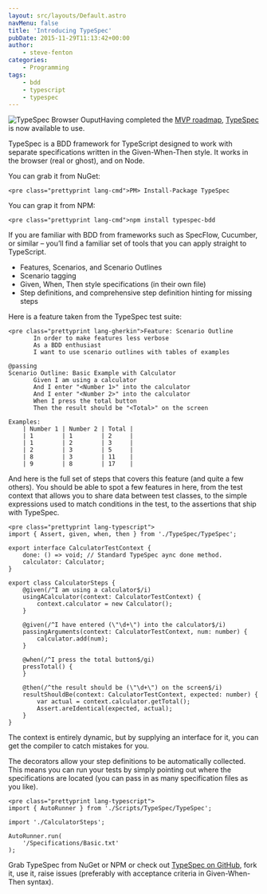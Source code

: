 ```yaml
---
layout: src/layouts/Default.astro
navMenu: false
title: 'Introducing TypeSpec'
pubDate: 2015-11-29T11:13:42+00:00
author:
    - steve-fenton
categories:
    - Programming
tags:
    - bdd
    - typescript
    - typespec
---
```


![TypeSpec Browser Ouput](https://www.stevefenton.co.uk/wp-content/uploads/2015/11/typespec-browser-output-300x177.png)Having completed the [MVP roadmap](https://github.com/Steve-Fenton/TypeSpec/issues?q=milestone%3Av0.5), [TypeSpec](https://github.com/Steve-Fenton/TypeSpec) is now available to use.

TypeSpec is a BDD framework for TypeScript designed to work with separate specifications written in the Given-When-Then style. It works in the browser (real or ghost), and on Node.

You can grab it from NuGet:

```
<pre class="prettyprint lang-cmd">PM> Install-Package TypeSpec 
```

You can grap it from NPM:

```
<pre class="prettyprint lang-cmd">npm install typespec-bdd
```

If you are familiar with BDD from frameworks such as SpecFlow, Cucumber, or similar – you’ll find a familiar set of tools that you can apply straight to TypeScript.

- Features, Scenarios, and Scenario Outlines
- Scenario tagging
- Given, When, Then style specifications (in their own file)
- Step definitions, and comprehensive step definition hinting for missing steps

Here is a feature taken from the TypeSpec test suite:

```
<pre class="prettyprint lang-gherkin">Feature: Scenario Outline
       In order to make features less verbose
       As a BDD enthusiast
       I want to use scenario outlines with tables of examples

@passing
Scenario Outline: Basic Example with Calculator
       Given I am using a calculator
       And I enter "<Number 1>" into the calculator
       And I enter "<Number 2>" into the calculator
       When I press the total button
       Then the result should be "<Total>" on the screen

Examples:
    | Number 1 | Number 2 | Total |
    | 1        | 1        | 2     |
    | 1        | 2        | 3     |
    | 2        | 3        | 5     |
    | 8        | 3        | 11    |
    | 9        | 8        | 17    |
```

And here is the full set of steps that covers this feature (and quite a few others). You should be able to spot a few features in here, from the test context that allows you to share data between test classes, to the simple expressions used to match conditions in the test, to the assertions that ship with TypeSpec.

```
<pre class="prettyprint lang-typescript">
import { Assert, given, when, then } from './TypeSpec/TypeSpec';

export interface CalculatorTestContext {
	done: () => void; // Standard TypeSpec aync done method.
	calculator: Calculator;
}

export class CalculatorSteps {
	@given(/^I am using a calculator$/i)
	usingACalculator(context: CalculatorTestContext) {
		context.calculator = new Calculator();
	}

	@given(/^I have entered (\"\d+\") into the calculator$/i)
	passingArguments(context: CalculatorTestContext, num: number) {
		calculator.add(num);
	}

	@when(/^I press the total button$/gi)
	pressTotal() {
	}

	@then(/^the result should be (\"\d+\") on the screen$/i)
	resultShouldBe(context: CalculatorTestContext, expected: number) {
		var actual = context.calculator.getTotal();
		Assert.areIdentical(expected, actual);
	}
}
```

The context is entirely dynamic, but by supplying an interface for it, you can get the compiler to catch mistakes for you.

The decorators allow your step definitions to be automatically collected. This means you can run your tests by simply pointing out where the specifications are located (you can pass in as many specification files as you like).

```
<pre class="prettyprint lang-typescript">
import { AutoRunner } from './Scripts/TypeSpec/TypeSpec';

import './CalculatorSteps';

AutoRunner.run(
    '/Specifications/Basic.txt'
);
```

Grab TypeSpec from NuGet or NPM or check out [TypeSpec on GitHub](https://github.com/Steve-Fenton/TypeSpec), fork it, use it, raise issues (preferably with acceptance criteria in Given-When-Then syntax).